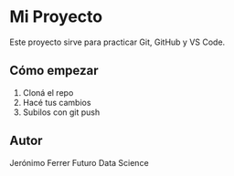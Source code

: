 
# Mi Proyecto

Este proyecto sirve para practicar Git, GitHub y VS Code.

## Cómo empezar

1. Cloná el repo
2. Hacé tus cambios
3. Subilos con git push

## Autor

Jerónimo Ferrer
Futuro Data Science